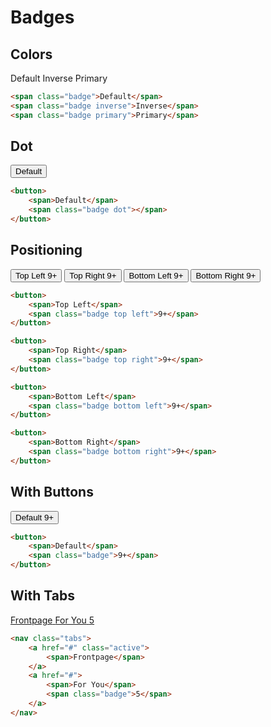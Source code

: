 # Badges

## Colors
<Playground>
    <span class="badge">Default</span>
    <span class="badge inverse">Inverse</span>
    <span class="badge primary">Primary</span>
</Playground>

```html
<span class="badge">Default</span>
<span class="badge inverse">Inverse</span>
<span class="badge primary">Primary</span>
```

## Dot
<Playground>
    <button>
        <span>Default</span>
        <span class="badge dot"></span>
    </button>
</Playground>

```html
<button>
    <span>Default</span>
    <span class="badge dot"></span>
</button>
```

## Positioning
<Playground>
    <button>
        <span>Top Left</span>
        <span class="badge top left">9+</span>
    </button>
    <button>
        <span>Top Right</span>
        <span class="badge top right">9+</span>
    </button>
    <button>
        <span>Bottom Left</span>
        <span class="badge bottom left">9+</span>
    </button>
    <button>
        <span>Bottom Right</span>
        <span class="badge bottom right">9+</span>
    </button>
</Playground>

```html
<button>
    <span>Top Left</span>
    <span class="badge top left">9+</span>
</button>

<button>
    <span>Top Right</span>
    <span class="badge top right">9+</span>
</button>

<button>
    <span>Bottom Left</span>
    <span class="badge bottom left">9+</span>
</button>

<button>
    <span>Bottom Right</span>
    <span class="badge bottom right">9+</span>
</button>
```

## With Buttons
<Playground>
    <button>
        <span>Default</span>
        <span class="badge">9+</span>
    </button>
</Playground>

```html
<button>
    <span>Default</span>
    <span class="badge">9+</span>
</button>
```

## With Tabs
<Playground>
    <nav class="tabs">
        <a href="#" class="active">
            <span>Frontpage</span>
        </a>
        <a href="#">
            <span>For You</span>
            <span class="badge">5</span>
        </a>
    </nav>
</Playground>

```html
<nav class="tabs">
    <a href="#" class="active">
        <span>Frontpage</span>
    </a>
    <a href="#">
        <span>For You</span>
        <span class="badge">5</span>
    </a>
</nav>
```
